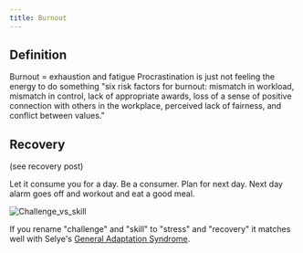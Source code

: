 ```yaml
---
title: Burnout
---
```


## Definition
Burnout = exhaustion and fatigue
Procrastination is just not feeling the energy to do something
"six risk factors for burnout: mismatch in workload, mismatch in control, lack of appropriate awards, loss of a sense of positive connection with others in the workplace, perceived lack of fairness, and conflict between values."

## Recovery
(see recovery post)

Let it consume you for a day. Be a consumer. Plan for next day. Next day alarm goes off and workout and eat a good meal.





![Challenge_vs_skill](https://upload.wikimedia.org/wikipedia/commons/thumb/f/f6/Challenge_vs_skill.svg/600px-Challenge_vs_skill.svg.png)

If you rename "challenge" and "skill" to "stress" and "recovery" it matches well with Selye's [General Adaptation Syndrome](https://en.wikipedia.org/wiki/Stress_(biology)#General_adaptation_syndrome).
